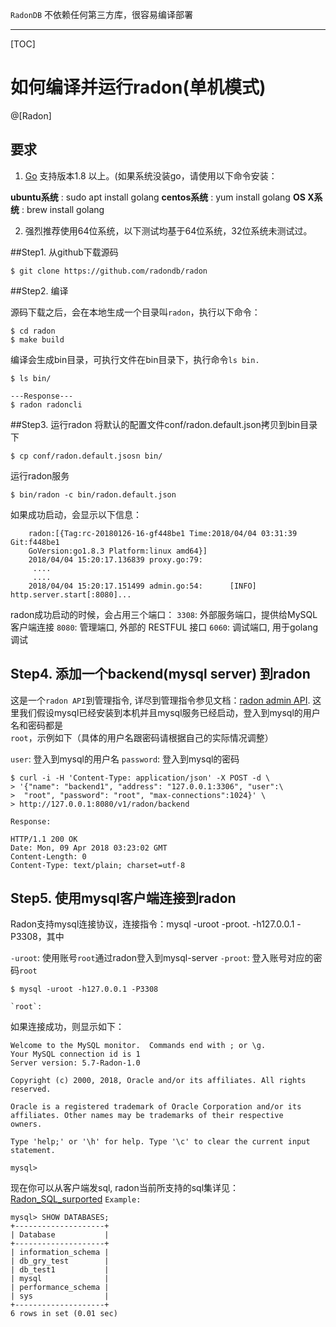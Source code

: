 `RadonDB` 不依赖任何第三方库，很容易编译部署

--------------------------------------------------------------------------------------------------
[TOC]

# 如何编译并运行radon(单机模式)

@[Radon]


## 要求
1. [Go](http://golang.org) 支持版本1.8 以上。(如果系统没装go，请使用以下命令安装：

**ubuntu系统** : sudo apt install golang
**centos系统** : yum install golang
**OS X系统** : brew install golang

2. 强烈推荐使用64位系统，以下测试均基于64位系统，32位系统未测试过。

##Step1. 从github下载源码
```
$ git clone https://github.com/radondb/radon
```

##Step2. 编译

源码下载之后，会在本地生成一个目录叫`radon`，执行以下命令：
```
$ cd radon
$ make build
```
编译会生成bin目录，可执行文件在bin目录下，执行命令`ls bin.`
```
$ ls bin/

---Response---
$ radon radoncli
```

##Step3. 运行radon
将默认的配置文件conf/radon.default.json拷贝到bin目录下
```
$ cp conf/radon.default.jsosn bin/
```
 
运行radon服务
```
$ bin/radon -c bin/radon.default.json
``` 
如果成功启动，会显示以下信息：
```
    radon:[{Tag:rc-20180126-16-gf448be1 Time:2018/04/04 03:31:39 Git:f448be1
    GoVersion:go1.8.3 Platform:linux amd64}]
    2018/04/04 15:20:17.136839 proxy.go:79:
     ....
     .... 
    2018/04/04 15:20:17.151499 admin.go:54:      [INFO]     http.server.start[:8080]...
```
radon成功启动的时候，会占用三个端口：
`3308`: 外部服务端口，提供给MySQL客户端连接
`8080`: 管理端口, 外部的 RESTFUL 接口
`6060`: 调试端口, 用于golang调试

## Step4. 添加一个backend(mysql server) 到radon
这是一个`radon API`到管理指令, 详尽到管理指令参见文档：[radon admin API](api.md).
这里我们假设mysql已经安装到本机并且mysql服务已经启动，登入到mysql的用户名和密码都是`root`，示例如下（具体的用户名跟密码请根据自己的实际情况调整）


`user`: 登入到mysql的用户名
`password`: 登入到mysql的密码

```
$ curl -i -H 'Content-Type: application/json' -X POST -d \
> '{"name": "backend1", "address": "127.0.0.1:3306", "user":\
>  "root", "password": "root", "max-connections":1024}' \
> http://127.0.0.1:8080/v1/radon/backend
```
`Response: `
```
HTTP/1.1 200 OK
Date: Mon, 09 Apr 2018 03:23:02 GMT
Content-Length: 0
Content-Type: text/plain; charset=utf-8
```
## Step5. 使用mysql客户端连接到radon
Radon支持mysql连接协议，连接指令：mysql -uroot   -proot. -h127.0.0.1 -P3308，其中

`-uroot`: 使用账号`root`通过radon登入到mysql-server
`-proot`: 登入账号对应的密码`root`

```
$ mysql -uroot -h127.0.0.1 -P3308

`root`:
```
如果连接成功，则显示如下：
```
Welcome to the MySQL monitor.  Commands end with ; or \g.
Your MySQL connection id is 1
Server version: 5.7-Radon-1.0

Copyright (c) 2000, 2018, Oracle and/or its affiliates. All rights reserved.

Oracle is a registered trademark of Oracle Corporation and/or its
affiliates. Other names may be trademarks of their respective
owners.

Type 'help;' or '\h' for help. Type '\c' to clear the current input statement.

mysql> 
```
现在你可以从客户端发sql, radon当前所支持的sql集详见：[Radon_SQL_surported](Radon_SQL_surported.md)
`Example: `
```
mysql> SHOW DATABASES;
+--------------------+
| Database           |
+--------------------+
| information_schema |
| db_gry_test        |
| db_test1           |
| mysql              |
| performance_schema |
| sys                |
+--------------------+
6 rows in set (0.01 sec)
```
